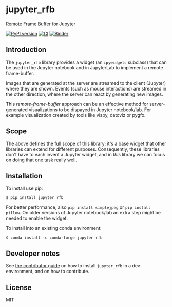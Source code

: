# jupyter_rfb

Remote Frame Buffer for Jupyter

[![PyPI version](https://badge.fury.io/py/jupyter-rfb.svg)](https://badge.fury.io/py/jupyter-rfb)
[![CI](https://github.com/vispy/jupyter_rfb/actions/workflows/ci.yml/badge.svg)](https://github.com/vispy/jupyter_rfb/actions)
[![Binder](https://mybinder.org/badge_logo.svg)](https://mybinder.org/v2/gh/vispy/jupyter_rfb/main?urlpath=lab/tree/examples/hello_world.ipynb)

## Introduction

The `jupyter_rfb` library provides a widget (an `ipywidgets` subclass)
that can be used in the Jupyter notebook and in JupyterLab to implement
a remote frame-buffer.

Images that are generated at the server are streamed to the client
(Jupyter) where they are shown. Events (such as mouse interactions) are
streamed in the other direction, where the server can react by
generating new images.

This *remote-frame-buffer* approach can be an effective method for
server-generated visualizations to be dispayed in Jupyter notebook/lab. For
example visualization created by tools like vispy, datoviz or pygfx.


## Scope

The above defines the full scope of this library; it's a base widget
that other libraries can extend for different purposes. Consequently,
these libraries don't have to each invent a Jupyter widget, and in
*this* library we can focus on doing that one task really well.


## Installation

To install use pip:

    $ pip install jupyter_rfb

For better performance, also ``pip install simplejpeg`` or ``pip install pillow``.
On older versions of Jupyter notebook/lab an extra step might be needed
to enable the widget.

To install into an existing conda environment:

    $ conda install -c conda-forge jupyter-rfb


## Developer notes

See [the contributor guide](https://jupyter-rfb.readthedocs.io/en/stable/contributing.html) on how to install ``jupyter_rfb``
in a dev environment, and on how to contribute.


## License

MIT
